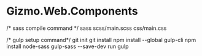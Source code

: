 # Gizmo.Web.Components
 
/* sass compile command */ 
 sass scss/main.scss css/main.css

/* gulp setup command*/
git init
git install
npm install --global gulp-cli
npm install node-sass gulp-sass --save-dev
run gulp 